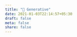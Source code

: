 ```yaml
---
title: "🎨 Generative"
date: 2021-01-03T22:14:57+05:30
draft: false
meta: false
share: false
---
```

